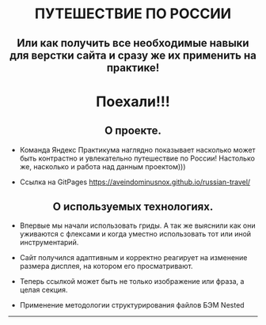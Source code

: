 
# <center>ПУТЕШЕСТВИЕ ПО РОССИИ
## <center>Или как получить все необходимые навыки для верстки сайта и сразу же их применить на практике!


# <center>Поехали!!!

 ## <center>О проекте.

 - Команда Яндекс Практикума наглядно показывает насколько может быть контрастно и увлекательно путешествие по России! Настолько же, насколько и работа над данным проектом)))

 - Ссылка на GitPages https://aveindominusnox.github.io/russian-travel/


 ## <center>О используемых технологиях.
 
 - Впервые мы начали использовать гриды. А так же выяснили как они уживаются с флексами и когда уместно использовать тот или иной инструментарий.

 - Сайт получился адаптивным и корректно реагирует на изменение размера дисплея, на котором его просматривают. 

 - Теперь ссылкой может быть не только изображение или фраза, а целая секция.

 - Применение методологии структурирования файлов БЭМ Nested
***

